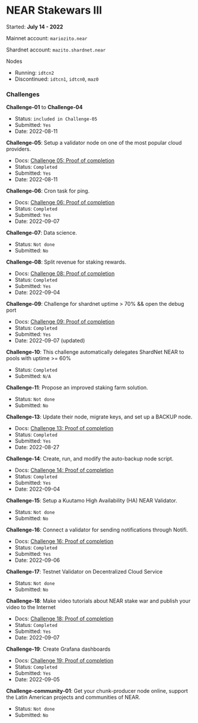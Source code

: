 # NEAR Stakewars III

Started: **July 14 - 2022**

Mainnet account: `mariozito.near`

Shardnet account: `mazito.shardnet.near`

Nodes 
- Running: `idtcn2`
- Discontinued: `idtcn1`, `idtcn0`, `maz0`

### Challenges

**Challenge-01** to **Challenge-04** 
- Status: `included in Challenge-05`
- Submitted: `Yes`
- Date: 2022-08-11

**Challenge-05**: Setup a validator node on one of the most popular cloud providers.
- Docs: [Challenge 05: Proof of completion](./docs/challenge-05/README.md)
- Status: `Completed`
- Submitted: `Yes`
- Date: 2022-08-11

**Challenge-06**: Cron task for ping.
- Docs: [Challenge 06: Proof of completion](./docs/challenge-06/README.md)
- Status: `Completed`
- Submitted: `Yes`
- Date: 2022-09-07

**Challenge-07**: Data science.
- Status: `Not done`
- Submitted: `No`

**Challenge-08**: Split revenue for staking rewards.
- Docs: [Challenge 08: Proof of completion](./docs/challenge-08/README.md)
- Status: `Completed`
- Submitted: `Yes`
- Date: 2022-09-04

**Challenge-09**: Challenge for shardnet uptime > 70% && open the debug port
- Docs: [Challenge 09: Proof of completion](./docs/challenge-09/README.md)
- Status: `Completed`
- Submitted: `Yes`
- Date: 2022-09-07 (updated)

**Challenge-10**: This challenge automatically delegates ShardNet NEAR to pools with uptime >= 60%
- Status: `Completed`
- Submitted: `N/A`

**Challenge-11**: Propose an improved staking farm solution.
- Status: `Not done`
- Submitted: `No`

**Challenge-13**:  Update their node, migrate keys, and set up a BACKUP node.
- Docs: [Challenge 13: Proof of completion](./docs/challenge-13/README.md)
- Status: `Completed`
- Submitted: `Yes`
- Date: 2022-08-27

**Challenge-14**: Create, run, and modify the auto-backup node script.
- Docs: [Challenge 14: Proof of completion](./docs/challenge-14/README.md)
- Status: `Completed`
- Submitted: `Yes`
- Date: 2022-09-04

**Challenge-15**: Setup a Kuutamo High Availability (HA) NEAR Validator.
- Status: `Not done`
- Submitted: `No`

**Challenge-16**: Connect a validator for sending notifications through Notifi.
- Docs: [Challenge 16: Proof of completion](./docs/challenge-16/README.md)
- Status: `Completed`
- Submitted: `Yes`
- Date: 2022-09-06

**Challenge-17**: Testnet Validator on Decentralized Cloud Service
- Status: `Not done`
- Submitted: `No`

**Challenge-18**: Make video tutorials about NEAR stake war and publish your video to the Internet
- Docs: [Challenge 18: Proof of completion](./docs/challenge-18/README.md)
- Status: `Completed`
- Submitted: `Yes`
- Date: 2022-09-07

**Challenge-19**: Create Grafana dashboards
- Docs: [Challenge 19: Proof of completion](./docs/challenge-19/README.md)
- Status: `Completed`
- Submitted: `Yes`
- Date: 2022-09-05

**Challenge-community-01**: Get your chunk-producer node online, support the Latin American projects and communities of NEAR.
- Status: `Not done`
- Submitted: `No`
